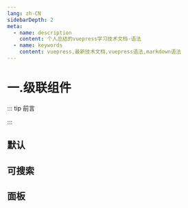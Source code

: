 ```yaml
---
lang: zh-CN
sidebarDepth: 2
meta:
  - name: description
    content: 个人总结的vuepress学习技术文档-语法
  - name: keywords
    content: vuepress,最新技术文档,vuepress语法,markdown语法
---
```



# 一.级联组件

::: tip 前言

:::

## 默认

<preview path="./cascader-default.vue"></preview>

## 可搜索

<preview path="./cascader-search.vue"></preview>

## 面板

<preview path="./cascader-panel.vue"></preview>
